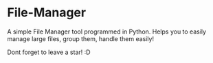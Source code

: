 # File-Manager
A simple File Manager tool programmed in Python.
Helps you to easily manage large files, group them, handle them easily!

Dont forget to leave a star! :D
